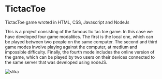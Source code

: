# TictacToe
TictacToe game wroted in HTML, CSS, Javascript and NodeJs


This is a project consisting of the famous tic tac toe game. In this case we have developed four game modalities. The first is the local one, which can be played between two people on the same computer. The second and third game modes involve playing against the computer, at medium and impossible difficulty. Finally, the fourth mode includes the online version of the game, which can be played by two users on their devices connected to the same server that was developed using nodeJS.  



![slika](https://user-images.githubusercontent.com/83310988/187174564-fdbb5a40-c42c-43d3-a51d-9a6cd347dbd6.png)
